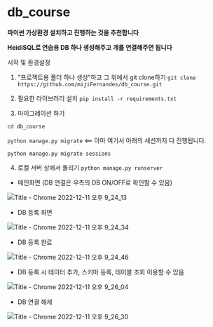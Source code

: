 # db_course

**파이썬 가상환경 설치하고 진행하는 것을 추천합니다**

**HeidiSQL로 연습용 DB 하나 생성해주고 걔를 연결해주면 됩니다**
 
 
 





시작 및 환경설정

1. "프로젝트용 폴더 하나 생성"하고 그 위에서 git clone하기
```git clone https://github.com/mijiFernandes/db_course.git```


2. 필요한 라이브러리 설치
```pip install -r requirements.txt```


3. 마이그레이션 하기

```cd db_course```

```python manage.py migrate```     <== 아마 여기서 아래의 세션까지 다 진행됩니다.

```python manage.py migrate sessions```


4. 로컬 서버 상에서 돌리기
```python manage.py runserver```

 
 

* 메인화면 (DB 연결은 우측의 DB ON/OFF로 확인할 수 있음)

![Title - Chrome 2022-12-11 오후 9_24_13](https://user-images.githubusercontent.com/99490528/206903466-439ce355-8e9e-4b7a-a15c-8605726e13db.png)


* DB 등록 화면

![Title - Chrome 2022-12-11 오후 9_24_34](https://user-images.githubusercontent.com/99490528/206903565-0e4202f1-e64a-4d46-94f3-f9f06b4ceaac.png)


* DB 등록 완료

![Title - Chrome 2022-12-11 오후 9_24_46](https://user-images.githubusercontent.com/99490528/206903592-4b351ded-1c83-4529-804d-5296e285b44a.png)


* DB 등록 시 데이터 추가, 스키마 등록, 테이블 조회 이용할 수 있음

![Title - Chrome 2022-12-11 오후 9_26_04](https://user-images.githubusercontent.com/99490528/206903677-2bd493c3-5b7a-49bd-8d8b-d1ed84a528d9.png)


* DB 연결 해제

![Title - Chrome 2022-12-11 오후 9_26_30](https://user-images.githubusercontent.com/99490528/206903689-90a6c2cd-2d9c-4b4f-b2f2-7c4211a597c0.png)





